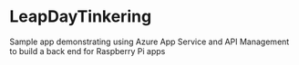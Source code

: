 # LeapDayTinkering
Sample app demonstrating using Azure App Service and API Management to build a back end for Raspberry Pi apps
